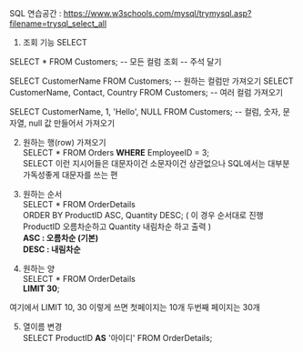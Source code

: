 SQL 연습공간 : https://www.w3schools.com/mysql/trymysql.asp?filename=trysql_select_all

1. 조회 기능 SELECT

SELECT * FROM Customers;
-- 모든 컬럼 조회
-- 주석 달기

SELECT CustomerName FROM Customers;
-- 원하는 컬럼만 가져오기
SELECT CustomerName, Contact, Country FROM Customers;
-- 여러 컬럼 가져오기

SELECT CustomerName, 1, 'Hello', NULL FROM Customers;
-- 컬럼, 숫자, 문자열, null 값 만들어서 가져오기

2. 원하는 행(row) 가져오기  
SELECT * FROM Orders **WHERE** EmployeeID = 3;  
SELECT 이런 지시어들은 대문자이건 소문자이건 상관없으나 SQL에서는 대부분 가독성좋게 대문자를 쓰는 편

3. 원하는 순서  
SELECT * FROM OrderDetails  
ORDER BY ProductID ASC, Quantity DESC; ( 이 경우 순서대로 진행 ProductID 오름차순하고 Quantity 내림차순 하고 출력 )  
**ASC : 오름차순 (기본)  
DESC : 내림차순**  


4. 원하는 양  
SELECT * FROM OrderDetails  
**LIMIT 30**;  

여기에서 LIMIT 10, 30 이렇게 쓰면 첫페이지는 10개 두번째 페이지는 30개

5. 열이름 변경  
SELECT ProductID **AS** '아이디' FROM OrderDetails;
